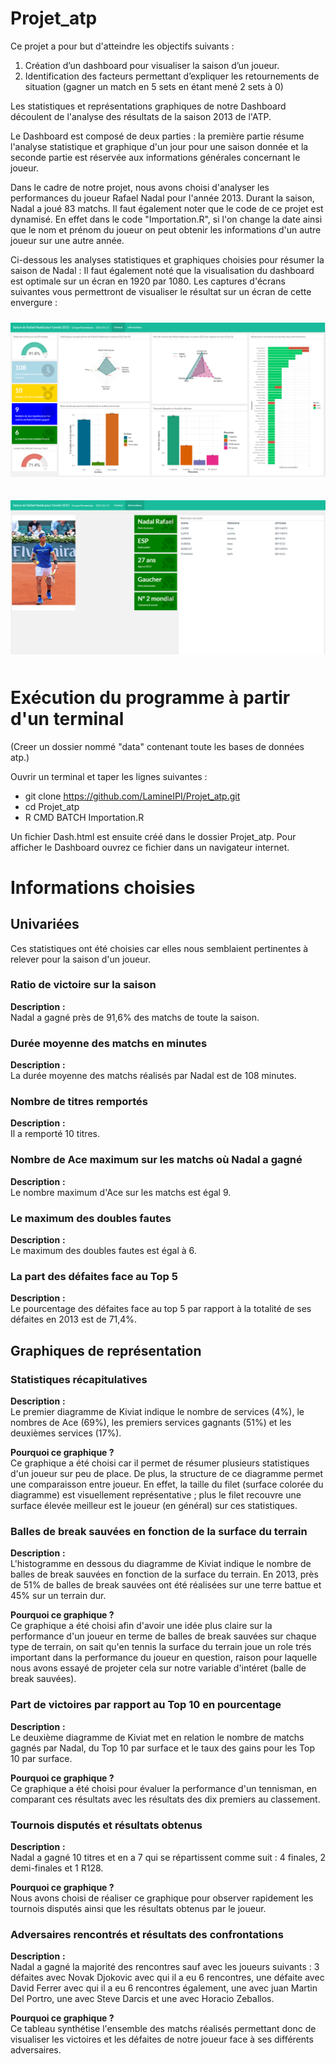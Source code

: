 # Projet_atp
Ce projet a pour but d'atteindre les objectifs suivants : 
1. Création d’un dashboard pour visualiser la saison d’un joueur. 
2. Identification des facteurs permettant d’expliquer les retournements de situation (gagner un match en 5 sets en étant mené 2 sets à 0)

Les statistiques et représentations graphiques de notre Dashboard découlent de l'analyse des résultats de la saison 2013 de l'ATP.

Le Dashboard est composé de deux parties : la première partie résume l'analyse statistique et graphique d'un jour pour une saison donnée et la seconde partie est réservée aux informations générales concernant le joueur.

Dans le cadre de notre projet, nous avons choisi d'analyser les performances du joueur Rafael Nadal pour l'année 2013. Durant la saison, Nadal a joué 83 matchs. Il faut également noter que le code de ce projet est dynamisé. En effet dans le code "Importation.R", si l'on change la date ainsi que le nom et prénom du joueur on peut obtenir les informations d'un autre joueur sur une autre année. 

Ci-dessous les analyses statistiques et graphiques choisies pour résumer la saison de Nadal :
Il faut également noté que la visualisation du dashboard est optimale sur un écran en 1920 par 1080. Les captures d'écrans suivantes vous permettront de visualiser le résultat sur un écran de cette envergure :

<img src="images/page1.png" 
  style="float: center; margin-right: 10px; margin-top: 10px; margin-bottom: 10px;" />
  
  <img src="images/page2.png" 
  style="float: center; margin-right: 10px; margin-top: 10px; margin-bottom: 10px;" />
  
  # Exécution du programme à partir d'un terminal
(Creer un dossier nommé "data" contenant toute les bases de données atp.)

  Ouvrir un terminal et taper les lignes suivantes :
 - git clone https://github.com/LamineIPI/Projet_atp.git
 - cd Projet_atp
 - R CMD BATCH Importation.R
 
 Un fichier Dash.html est ensuite créé dans le dossier Projet_atp. Pour afficher le Dashboard ouvrez ce fichier dans un navigateur internet.

# Informations choisies 

## Univariées

Ces statistiques ont été choisies car elles nous semblaient pertinentes à relever pour la saison d'un joueur.

### Ratio de victoire sur la saison 
**Description** **:**  
Nadal a gagné près de 91,6% des matchs de toute la saison.      

### Durée moyenne des matchs en minutes
**Description** **:**  
La durée moyenne des matchs réalisés par Nadal est de 108 minutes.  

### Nombre de titres remportés
**Description** **:**   
Il a remporté 10 titres.  

### Nombre de Ace maximum sur les matchs où Nadal a gagné
**Description** **:**  
Le nombre maximum d'Ace sur les matchs est égal 9.   

### Le maximum des doubles fautes
**Description** **:**  
Le maximum des doubles fautes est égal à 6.   

### La part des défaites face au Top 5
**Description** **:**  
Le pourcentage des défaites face au top 5 par rapport à la totalité de ses défaites en 2013 est de 71,4%.   
     
## Graphiques de représentation

### Statistiques récapitulatives
**Description** **:**  
Le premier diagramme de Kiviat indique le nombre de services (4%),  le nombres de Ace (69%), les premiers services gagnants (51%) et les deuxièmes services (17%).   
     
**Pourquoi ce graphique ?**   
Ce graphique a été choisi car il permet de résumer plusieurs statistiques d'un joueur sur peu de place. De plus, la structure de ce diagramme permet une comparaisson entre joueur. En effet, la taille du filet (surface colorée du diagramme) est visuellement représentative ; plus le filet recouvre une surface élevée meilleur est le joueur (en général) sur ces statistiques.

### Balles de break sauvées en fonction de la surface du terrain
**Description** **:**  
L'histogramme en dessous du diagramme de Kiviat indique le nombre de balles de break sauvées en fonction de la surface du terrain. En 2013, près de 51% de balles de break sauvées ont été réalisées sur une terre battue et 45% sur un terrain dur.  
     
**Pourquoi ce graphique ?**  
Ce graphique a été choisi afin d'avoir une idée plus claire sur la performance d'un joueur en terme de balles de break sauvées sur chaque type de terrain, on sait qu'en tennis la surface du terrain joue un role trés important dans la performance du joueur en question, raison pour laquelle nous avons essayé de projeter cela sur notre variable d'intéret (balle de break sauvées).

### Part de victoires par rapport au Top 10 en pourcentage
**Description** **:**  
Le deuxième diagramme de Kiviat met en relation le nombre de matchs gagnés par Nadal, du Top 10 par surface et le taux des gains pour les Top 10 par surface.   
     
**Pourquoi ce graphique ?**   
Ce graphique a été choisi pour évaluer la performance d'un tennisman, en comparant ces résultats avec les résultats des dix premiers au classement. 


### Tournois disputés et résultats obtenus
**Description** **:**   
Nadal a gagné 10 titres et en a 7 qui se répartissent comme suit : 4 finales, 2 demi-finales et 1 R128.   
     
**Pourquoi ce graphique ?**   
Nous avons choisi de réaliser ce graphique pour observer rapidement les tournois disputés ainsi que les résultats obtenus par le joueur. 

### Adversaires rencontrés et résultats des confrontations
**Description** **:**   
Nadal a gagné la majorité des rencontres sauf avec les joueurs suivants : 3 défaites avec Novak Djokovic avec qui il a eu 6 rencontres, une défaite avec David Ferrer avec qui il a eu 6 rencontres également, une avec juan Martin Del Portro, une avec Steve Darcis et une avec Horacio Zeballos.    
     
**Pourquoi ce graphique ?**    
Ce tableau synthétise l'ensemble des matchs réalisés permettant donc de visualiser les victoires et les défaites de notre joueur face à ses différents adversaires. 








